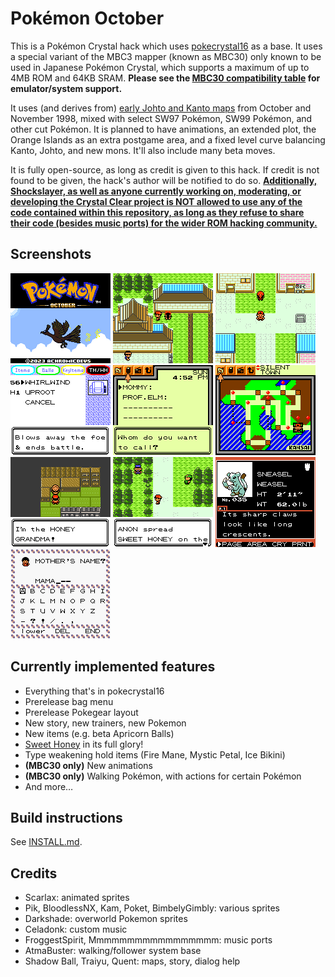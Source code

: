 # Pokémon October

This is a Pokémon Crystal hack which uses [pokecrystal16](https://github.com/aaaaaa123456789/pokecrystal16) as a base. It uses a special variant of the MBC3 mapper (known as MBC30) only known to be used in Japanese Pokémon Crystal, which supports a maximum of up to 4MB ROM and 64KB SRAM. **Please see the [MBC30 compatibility table](https://gist.github.com/ZoomTen/1161fb269cd012a2b927560e3290a9f4) for emulator/system support.**

It uses (and derives from) [early Johto and Kanto maps](https://tcrf.net/Development:Pok%C3%A9mon_Gold_and_Silver/Unused_Maps/Towns_%26_Cities) from October and November 1998, mixed with select SW97 Pokémon, SW99 Pokémon, and other cut Pokémon. It is planned to have animations, an extended plot, the Orange Islands as an extra postgame area, and a fixed level curve balancing Kanto, Johto, and new mons. It'll also include many beta moves.

It is fully open-source, as long as credit is given to this hack. If credit is not found to be given, the hack's
author will be notified to do so. **[Additionally, Shockslayer, as well as anyone currently working on, moderating, or developing
the Crystal Clear project is NOT allowed to use any of the code contained within this repository, as long as they refuse to share their code (besides music ports) for the wider ROM hacking community.](https://youtu.be/_NzVmtbPOrM?t=58)**

## Screenshots

![](screenshots/pokeoctober_debug-0.png)
![](screenshots/pokeoctober_debug-1.png)
![](screenshots/pokeoctober_debug-2.png)
![](screenshots/pokeoctober_debug-3.png)
![](screenshots/pokeoctober_debug-4.png)
![](screenshots/pokeoctober_debug-5.png)
![](screenshots/pokeoctober_debug-6.png)
![](screenshots/pokeoctober_debug-7.png)
![](screenshots/pokeoctober_debug-8.png)
![](screenshots/pokeoctober_debug-9.png)

## Currently implemented features

* Everything that's in pokecrystal16
* Prerelease bag menu
* Prerelease Pokegear layout
* New story, new trainers, new Pokemon
* New items (e.g. beta Apricorn Balls)
* [Sweet Honey](https://protocrystal.neocities.org/honey) in its full glory!
* Type weakening hold items (Fire Mane, Mystic Petal, Ice Bikini)
* **(MBC30 only)** New animations
* **(MBC30 only)** Walking Pokémon, with actions for certain Pokémon
* And more&hellip;

## Build instructions

See [INSTALL.md](INSTALL.md).

## Credits

* Scarlax: animated sprites
* Pik, BloodlessNX, Kam, Poket, BimbelyGimbly: various sprites
* Darkshade: overworld Pokemon sprites
* Celadonk: custom music
* FroggestSpirit, Mmmmmmmmmmmmmmmmm: music ports
* AtmaBuster: walking/follower system base
* Shadow Ball, Traiyu, Quent: maps, story, dialog help
